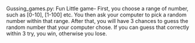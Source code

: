 Gussing_games.py: Fun Little game- First, you choose a range of number, such as [0-10], [1-100] etc. You then ask your computer to pick a random number within that range. After that, you will have 3 chances to guess the random number that your computer chose. If you can guess that correctly within 3 try, you win, otherwise you lose.
